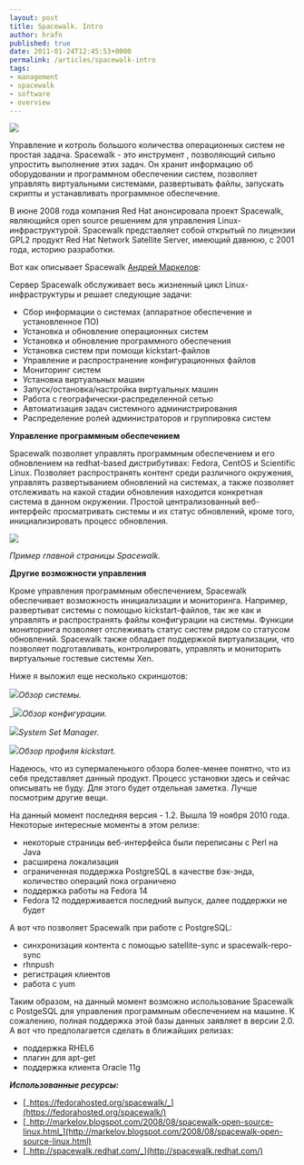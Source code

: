 ```yaml
--- 
layout: post 
title: Spacewalk. Intro 
author: hrafn 
published: true 
date: 2011-01-24T12:45:53+0000 
permalink: /articles/spacewalk-intro 
tags:
- management
- spacewalk
- software
- overview
--- 
```


[![](https://fedorahosted.org/spacewalk/attachment/wiki/WikiStart/logo.png?format=raw)](https://fedorahosted.org/spacewalk/attachment/wiki/WikiStart/logo.png?format=raw)

Управление и котроль большого количества операционных систем не простая
задача. Spacewalk - это инструмент , позволяющий сильно упростить выполнение
этих задач. Он хранит информацию об оборудовании и программном обеспечении
систем, позволяет управлять виртуальными системами, развертывать файлы,
запускать скрипты и устанавливать программное обеспечение.

<!--more-->

В июне 2008 года компания Red Hat анонсировала проект Spacewalk, являющийся
open source решением для управления Linux-инфраструктурой. Spacewalk
представляет собой открытый по лицензии GPL2 продукт Red Hat Network Satellite
Server, имеющий давнюю, с 2001 года, историю разработки.

Вот как описывает Spacewalk [Андрей Маркелов](http://markelov.blogspot.com):

Сервер Spacewalk обслуживает весь жизненный цикл Linux-инфраструктуры и решает
следующие задачи:

  * Сбор информации о системах (аппаратное обеспечение и установленное ПО)
  * Установка и обновление операционных систем
  * Установка и обновление программного обеспечения
  * Установка систем при помощи kickstart-файлов
  * Управление и распространение конфигурационных файлов
  * Мониторинг систем
  * Установка виртуальных машин
  * Запуск/остановка/настройка виртуальных машин
  * Работа с географически-распределенной сетью
  * Автоматизация задач системного администрирования
  * Распределение ролей администраторов и группировка систем

**Управление программным обеспечением**

Spacewalk позволяет управлять программным обеспечением и его обновлением на
redhat-based дистрибутивах: Fedora, CentOS и Scientific Linux. Позволяет
распространять контент среди различного окружения, управлять развертыванием
обновлений на системах, а также позволяет отслеживать на какой стадии
обновления находится конкретная система в данном окружении. Простой
централизованный веб-интерфейс просматривать системы и их статус обновлений,
кроме того, инициализировать процесс обновления.

[![](http://spacewalk.redhat.com/img/screenshots/your_spacewalk.png)](http://spacewalk.redhat.com/img/screenshots/your_spacewalk.png)

_Пример главной страницы Spacewalk._


**Другие возможности управления**

Кроме управления программным обеспечением, Spacewalk обеспечивает возможность
инициализации и мониторинга. Например, развертыват системы с помощью
kickstart-файлов, так же как и управлять и распространять файлы конфигурации
на системы. Функции мониторинга позволяет отслеживать статус систем рядом со
статусом обновлений. Spacewalk также обладает поддержкой виртуализации, что
позволяет подготавливать, контролировать, управлять и мониторить виртуальные
гостевые системы Xen.

Ниже я выложил еще несколько скриншотов:

[![](http://spacewalk.redhat.com/img/screenshots/system-overview.png)](http://spacewalk.redhat.com/img/screenshots/system-overview.png)_Обзор системы._

_[![](http://spacewalk.redhat.com/img/screenshots/configuration-overview.png)](http://spacewalk.redhat.com/img/screenshots/configuration-overview.png)_Обзор конфигурации._

[![](http://spacewalk.redhat.com/img/screenshots/system-set-manager.png)](http://spacewalk.redhat.com/img/screenshots/system-set-manager.png)_System Set Manager._

[![](http://spacewalk.redhat.com/img/screenshots/kickstart_overview.png)](http://spacewalk.redhat.com/img/screenshots/kickstart_overview.png)_Обзор профиля kickstart._

Надеюсь, что из супермаленького обзора более-менее понятно, что из себя
представляет данный продукт. Процесс установки здесь и сейчас описывать не
буду. Для этого будет отдельная заметка. Лучше посмотрим другие вещи.

На данный момент последняя версия - 1.2. Вышла 19 ноября 2010 года. Некоторые
интересные моменты в этом релизе:

  * некоторые страницы веб-интерфейса были переписаны с Perl на Java
  * расширена локализация
  * ограниченная поддержка PostgreSQL в качестве бэк-энда, количество операций пока ограничено
  * поддержка работы на Fedora 14
  * Fedora 12 поддерживается последний выпуск, далее поддержки не будет

А вот что позволяет Spacewalk при работе с PostgreSQL:

  * синхронизация контента с помощью satellite-sync и spacewalk-repo-sync
  * rhnpush
  * регистрация клиентов
  * работа с yum

Таким образом, на данный момент возможно использование Spacewalk с PostgeSQL
для управления программным обеспечением на машине. К сожалению, полная
поддержка этой базы данных заявляет в версии 2.0. А вот что предполагается
сделать в ближайших релизах:

  * поддержка RHEL6
  * плагин для apt-get
  * поддержка клиента Oracle 11g

**_Использованные ресурсы:_**

  * [_https://fedorahosted.org/spacewalk/_](https://fedorahosted.org/spacewalk/)
  * [_http://markelov.blogspot.com/2008/08/spacewalk-open-source-linux.html_](http://markelov.blogspot.com/2008/08/spacewalk-open-source-linux.html)
  * [_http://spacewalk.redhat.com/_](http://spacewalk.redhat.com/)

